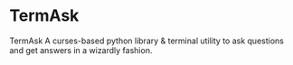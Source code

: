 # TermAsk
TermAsk A curses-based python library &amp; terminal utility to ask questions and get answers in a wizardly fashion.
